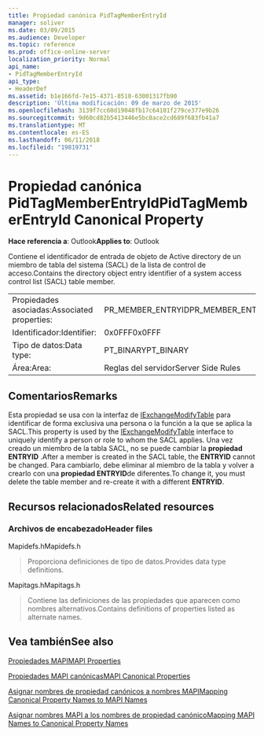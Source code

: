 ```yaml
---
title: Propiedad canónica PidTagMemberEntryId
manager: soliver
ms.date: 03/09/2015
ms.audience: Developer
ms.topic: reference
ms.prod: office-online-server
localization_priority: Normal
api_name:
- PidTagMemberEntryId
api_type:
- HeaderDef
ms.assetid: b1e166fd-7e15-4371-8510-63001317fb90
description: 'Última modificación: 09 de marzo de 2015'
ms.openlocfilehash: 3139f7cc60d19048fb17c64101f279ce377e9b26
ms.sourcegitcommit: 9d60cd82b5413446e5bc8ace2cd689f683fb41a7
ms.translationtype: MT
ms.contentlocale: es-ES
ms.lasthandoff: 06/11/2018
ms.locfileid: "19819731"
---
```

# <a name="pidtagmemberentryid-canonical-property"></a><span data-ttu-id="74dc8-103">Propiedad canónica PidTagMemberEntryId</span><span class="sxs-lookup"><span data-stu-id="74dc8-103">PidTagMemberEntryId Canonical Property</span></span>

  
  
<span data-ttu-id="74dc8-104">**Hace referencia a**: Outlook</span><span class="sxs-lookup"><span data-stu-id="74dc8-104">**Applies to**: Outlook</span></span> 
  
<span data-ttu-id="74dc8-105">Contiene el identificador de entrada de objeto de Active directory de un miembro de tabla del sistema (SACL) de la lista de control de acceso.</span><span class="sxs-lookup"><span data-stu-id="74dc8-105">Contains the directory object entry identifier of a system access control list (SACL) table member.</span></span>
  
|||
|:-----|:-----|
|<span data-ttu-id="74dc8-106">Propiedades asociadas:</span><span class="sxs-lookup"><span data-stu-id="74dc8-106">Associated properties:</span></span>  <br/> |<span data-ttu-id="74dc8-107">PR_MEMBER_ENTRYID</span><span class="sxs-lookup"><span data-stu-id="74dc8-107">PR_MEMBER_ENTRYID</span></span>  <br/> |
|<span data-ttu-id="74dc8-108">Identificador:</span><span class="sxs-lookup"><span data-stu-id="74dc8-108">Identifier:</span></span>  <br/> |<span data-ttu-id="74dc8-109">0x0FFF</span><span class="sxs-lookup"><span data-stu-id="74dc8-109">0x0FFF</span></span>  <br/> |
|<span data-ttu-id="74dc8-110">Tipo de datos:</span><span class="sxs-lookup"><span data-stu-id="74dc8-110">Data type:</span></span>  <br/> |<span data-ttu-id="74dc8-111">PT_BINARY</span><span class="sxs-lookup"><span data-stu-id="74dc8-111">PT_BINARY</span></span>  <br/> |
|<span data-ttu-id="74dc8-112">Área:</span><span class="sxs-lookup"><span data-stu-id="74dc8-112">Area:</span></span>  <br/> |<span data-ttu-id="74dc8-113">Reglas del servidor</span><span class="sxs-lookup"><span data-stu-id="74dc8-113">Server Side Rules</span></span>  <br/> |
   
## <a name="remarks"></a><span data-ttu-id="74dc8-114">Comentarios</span><span class="sxs-lookup"><span data-stu-id="74dc8-114">Remarks</span></span>

<span data-ttu-id="74dc8-115">Esta propiedad se usa con la interfaz de [IExchangeModifyTable](iexchangemodifytableiunknown.md) para identificar de forma exclusiva una persona o la función a la que se aplica la SACL.</span><span class="sxs-lookup"><span data-stu-id="74dc8-115">This property is used by the [IExchangeModifyTable](iexchangemodifytableiunknown.md) interface to uniquely identify a person or role to whom the SACL applies.</span></span> <span data-ttu-id="74dc8-116">Una vez creado un miembro de la tabla SACL, no se puede cambiar la **propiedad ENTRYID** .</span><span class="sxs-lookup"><span data-stu-id="74dc8-116">After a member is created in the SACL table, the **ENTRYID** cannot be changed.</span></span> <span data-ttu-id="74dc8-117">Para cambiarlo, debe eliminar al miembro de la tabla y volver a crearlo con una **propiedad ENTRYID**de diferentes.</span><span class="sxs-lookup"><span data-stu-id="74dc8-117">To change it, you must delete the table member and re-create it with a different **ENTRYID**.</span></span>
  
## <a name="related-resources"></a><span data-ttu-id="74dc8-118">Recursos relacionados</span><span class="sxs-lookup"><span data-stu-id="74dc8-118">Related resources</span></span>

### <a name="header-files"></a><span data-ttu-id="74dc8-119">Archivos de encabezado</span><span class="sxs-lookup"><span data-stu-id="74dc8-119">Header files</span></span>

<span data-ttu-id="74dc8-120">Mapidefs.h</span><span class="sxs-lookup"><span data-stu-id="74dc8-120">Mapidefs.h</span></span>
  
> <span data-ttu-id="74dc8-121">Proporciona definiciones de tipo de datos.</span><span class="sxs-lookup"><span data-stu-id="74dc8-121">Provides data type definitions.</span></span>
    
<span data-ttu-id="74dc8-122">Mapitags.h</span><span class="sxs-lookup"><span data-stu-id="74dc8-122">Mapitags.h</span></span>
  
> <span data-ttu-id="74dc8-123">Contiene las definiciones de las propiedades que aparecen como nombres alternativos.</span><span class="sxs-lookup"><span data-stu-id="74dc8-123">Contains definitions of properties listed as alternate names.</span></span>
    
## <a name="see-also"></a><span data-ttu-id="74dc8-124">Vea también</span><span class="sxs-lookup"><span data-stu-id="74dc8-124">See also</span></span>



[<span data-ttu-id="74dc8-125">Propiedades MAPI</span><span class="sxs-lookup"><span data-stu-id="74dc8-125">MAPI Properties</span></span>](mapi-properties.md)
  
[<span data-ttu-id="74dc8-126">Propiedades MAPI canónicas</span><span class="sxs-lookup"><span data-stu-id="74dc8-126">MAPI Canonical Properties</span></span>](mapi-canonical-properties.md)
  
[<span data-ttu-id="74dc8-127">Asignar nombres de propiedad canónicos a nombres MAPI</span><span class="sxs-lookup"><span data-stu-id="74dc8-127">Mapping Canonical Property Names to MAPI Names</span></span>](mapping-canonical-property-names-to-mapi-names.md)
  
[<span data-ttu-id="74dc8-128">Asignar nombres MAPI a los nombres de propiedad canónico</span><span class="sxs-lookup"><span data-stu-id="74dc8-128">Mapping MAPI Names to Canonical Property Names</span></span>](mapping-mapi-names-to-canonical-property-names.md)

